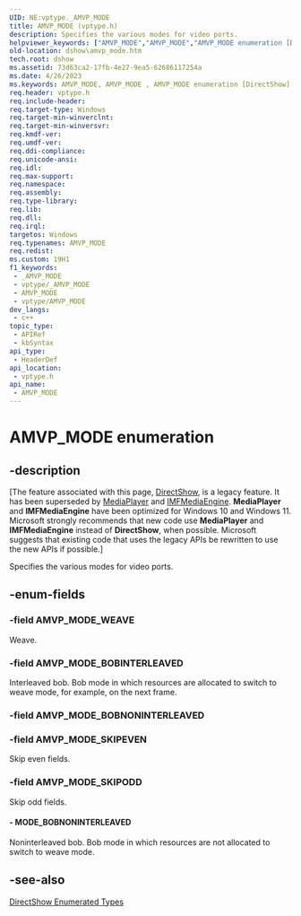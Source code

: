 ```yaml
---
UID: NE:vptype._AMVP_MODE
title: AMVP_MODE (vptype.h)
description: Specifies the various modes for video ports.
helpviewer_keywords: ["AMVP_MODE","AMVP_MODE","AMVP_MODE enumeration [DirectShow]","AMVP_MODEEnumeration","AMVP_MODE_BOBINTERLEAVED","AMVP_MODE_SKIPEVEN","AMVP_MODE_SKIPODD","AMVP_MODE_WEAVE","MODE_BOBNONINTERLEAVED","dshow.amvp_mode","vptype/AMVP_MODE","vptype/AMVP_MODE_BOBINTERLEAVED","vptype/AMVP_MODE_SKIPEVEN","vptype/AMVP_MODE_SKIPODD","vptype/AMVP_MODE_WEAVE","vptype/MODE_BOBNONINTERLEAVED"]
old-location: dshow\amvp_mode.htm
tech.root: dshow
ms.assetid: 73d63ca2-17fb-4e27-9ea5-62686117254a
ms.date: 4/26/2023
ms.keywords: AMVP_MODE, AMVP_MODE , AMVP_MODE enumeration [DirectShow], AMVP_MODEEnumeration, AMVP_MODE_BOBINTERLEAVED, AMVP_MODE_SKIPEVEN, AMVP_MODE_SKIPODD, AMVP_MODE_WEAVE, MODE_BOBNONINTERLEAVED, dshow.amvp_mode, vptype/AMVP_MODE, vptype/AMVP_MODE_BOBINTERLEAVED, vptype/AMVP_MODE_SKIPEVEN, vptype/AMVP_MODE_SKIPODD, vptype/AMVP_MODE_WEAVE, vptype/MODE_BOBNONINTERLEAVED
req.header: vptype.h
req.include-header: 
req.target-type: Windows
req.target-min-winverclnt: 
req.target-min-winversvr: 
req.kmdf-ver: 
req.umdf-ver: 
req.ddi-compliance: 
req.unicode-ansi: 
req.idl: 
req.max-support: 
req.namespace: 
req.assembly: 
req.type-library: 
req.lib: 
req.dll: 
req.irql: 
targetos: Windows
req.typenames: AMVP_MODE
req.redist: 
ms.custom: 19H1
f1_keywords:
 - _AMVP_MODE
 - vptype/_AMVP_MODE
 - AMVP_MODE
 - vptype/AMVP_MODE
dev_langs:
 - c++
topic_type:
 - APIRef
 - kbSyntax
api_type:
 - HeaderDef
api_location:
 - vptype.h
api_name:
 - AMVP_MODE
---
```


# AMVP_MODE enumeration


## -description

\[The feature associated with this page, [DirectShow](/windows/win32/directshow/directshow), is a legacy feature. It has been superseded by [MediaPlayer](/uwp/api/Windows.Media.Playback.MediaPlayer) and [IMFMediaEngine](/windows/win32/api/mfmediaengine/nn-mfmediaengine-imfmediaengine). **MediaPlayer** and **IMFMediaEngine** have been optimized for Windows 10 and Windows 11. Microsoft strongly recommends that new code use **MediaPlayer** and **IMFMediaEngine** instead of **DirectShow**, when possible. Microsoft suggests that existing code that uses the legacy APIs be rewritten to use the new APIs if possible.\]

Specifies the various modes for video ports.

## -enum-fields

### -field AMVP_MODE_WEAVE

Weave.

### -field AMVP_MODE_BOBINTERLEAVED

Interleaved bob. Bob mode in which resources are allocated to switch to weave mode, for example, on the next frame.

### -field AMVP_MODE_BOBNONINTERLEAVED

### -field AMVP_MODE_SKIPEVEN

Skip even fields.

### -field AMVP_MODE_SKIPODD

Skip odd fields.
          


#### - MODE_BOBNONINTERLEAVED

Noninterleaved bob. Bob mode in which resources are not allocated to switch to weave mode.

## -see-also

<b></b>



<a href="/windows/desktop/DirectShow/directshow-enumerated-types">DirectShow Enumerated Types</a>